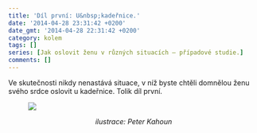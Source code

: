 ```yaml
---
title: 'Díl první: U&nbsp;kadeřnice.'
date: '2014-04-28 23:31:42 +0200'
date_gmt: '2014-04-28 22:31:42 +0200'
category: kolem
tags: []
series: [Jak oslovit ženu v různých situacích — případové studie.]
comments: []
---
```

<p>Ve skutečnosti nikdy nenastává situace, v níž byste chtěli domnělou ženu svého srdce oslovit u kadeřnice. Tolik díl první.</p>
<figure><img src="/assets/migrated/wp-uploads/2014/04/IMG_6076_2.jpeg"></figure>
<p style="margin-top: 0; text-align: center"><i>ilustrace: Peter Kahoun</i></p>
